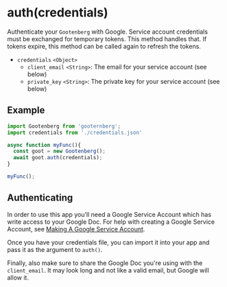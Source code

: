 # auth(credentials)

Authenticate your `Gootenberg` with Google. Service account credentials must be exchanged for temporary tokens. This method handles that. If tokens expire, this method can be called again to refresh the tokens.

- `credentials` `<Object>`
  - `client_email` `<String>`: The email for your service account (see below)
  - `private_key` `<String>`: The private key for your service account (see below)

## Example
```javascript
import Gootenberg from 'gooternberg';
import credentials from './credentials.json'

async function myFunc(){
  const goot = new Gootenberg();
  await goot.auth(credentials);
}

myFunc();
```

## Authenticating

In order to use this app you'll need a Google Service Account which has write access to your Google Doc. For help with creating a Google Service Account, see [Making A Google Service Account](GoogleServiceAccount.md).

Once you have your credentials file, you can import it into your app and pass it as the argument to `auth()`.

Finally, also make sure to share the Google Doc you're using with the `client_email`. It may look long and not like a valid email, but Google will allow it.
